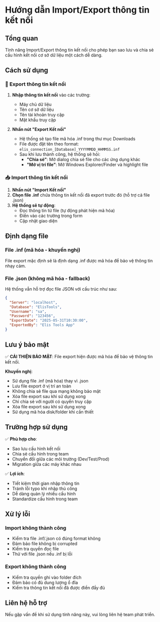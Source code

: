 # Hướng dẫn Import/Export thông tin kết nối

## Tổng quan
Tính năng Import/Export thông tin kết nối cho phép bạn sao lưu và chia sẻ cấu hình kết nối cơ sở dữ liệu một cách dễ dàng.

## Cách sử dụng

### 🔄 Export thông tin kết nối

1. **Nhập thông tin kết nối** vào các trường:
   - Máy chủ dữ liệu
   - Tên cơ sở dữ liệu  
   - Tên tài khoản truy cập
   - Mật khẩu truy cập

2. **Nhấn nút "Export Kết nối"**
   - Hệ thống sẽ tạo file mã hóa .inf trong thư mục Downloads
   - File được đặt tên theo format: `elis_connection_[Database]_YYYYMMDD_HHMMSS.inf`
   - Sau khi lưu thành công, hệ thống sẽ hỏi:
     - **"Chia sẻ"**: Mở dialog chia sẻ file cho các ứng dụng khác
     - **"Mở vị trí file"**: Mở Windows Explorer/Finder và highlight file

### 📥 Import thông tin kết nối

1. **Nhấn nút "Import Kết nối"**
2. **Chọn file .inf** chứa thông tin kết nối đã export trước đó (hỗ trợ cả file .json)
3. **Hệ thống sẽ tự động**:
   - Đọc thông tin từ file (tự động phát hiện mã hóa)
   - Điền vào các trường trong form
   - Cập nhật giao diện

## Định dạng file

### File .inf (mã hóa - khuyến nghị)
File export mặc định sẽ là định dạng .inf được mã hóa để bảo vệ thông tin nhạy cảm.

### File .json (không mã hóa - fallback)  
Hệ thống vẫn hỗ trợ đọc file JSON với cấu trúc như sau:

```json
{
  "Server": "localhost",
  "Database": "ElisTools", 
  "Username": "sa",
  "Password": "123456",
  "ExportDate": "2025-05-31T10:30:00",
  "ExportedBy": "Elis Tools App"
}
```

## Lưu ý bảo mật

✅ **CẢI THIỆN BẢO MẬT**: File export hiện được mã hóa để bảo vệ thông tin kết nối.

**Khuyến nghị**:
- Sử dụng file .inf (mã hóa) thay vì .json 
- Lưu file export ở vị trí an toàn
- Không chia sẻ file qua mạng không bảo mật
- Xóa file export sau khi sử dụng xong
- Chỉ chia sẻ với người có quyền truy cập
- Xóa file export sau khi sử dụng xong
- Sử dụng mã hóa disk/folder khi cần thiết

## Trường hợp sử dụng

✅ **Phù hợp cho**:
- Sao lưu cấu hình kết nối
- Chia sẻ cấu hình trong team
- Chuyển đổi giữa các môi trường (Dev/Test/Prod)
- Migration giữa các máy khác nhau

✅ **Lợi ích**:
- Tiết kiệm thời gian nhập thông tin
- Tránh lỗi typo khi nhập thủ công
- Dễ dàng quản lý nhiều cấu hình
- Standardize cấu hình trong team

## Xử lý lỗi

### Import không thành công
- Kiểm tra file .inf/.json có đúng format không
- Đảm bảo file không bị corrupted
- Kiểm tra quyền đọc file
- Thử với file .json nếu .inf bị lỗi

### Export không thành công  
- Kiểm tra quyền ghi vào folder đích
- Đảm bảo có đủ dung lượng ổ đĩa
- Kiểm tra thông tin kết nối đã được điền đầy đủ

## Liên hệ hỗ trợ

Nếu gặp vấn đề khi sử dụng tính năng này, vui lòng liên hệ team phát triển.
